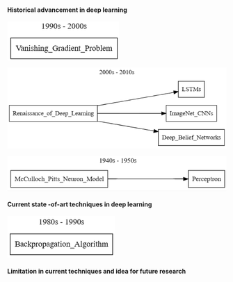 #### Historical advancement in deep learning

![history 1](https://github.com/ashishsingh2210/Analog-and-digital-clock-using-python/blob/main/data/graphviz5.png)

![history 2](https://github.com/ashishsingh2210/Analog-and-digital-clock-using-python/blob/main/data/graphviz2.png)

![history 3](https://github.com/ashishsingh2210/Analog-and-digital-clock-using-python/blob/main/data/graphviz3.png)

#### Current state -of-art techniques in deep learning
![history 4](https://github.com/ashishsingh2210/Analog-and-digital-clock-using-python/blob/main/data/graphviz4.png)


#### Limitation in current techniques and idea for future research

